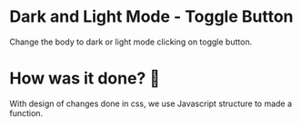# Dark and Light Mode - Toggle Button

Change the body to dark or light mode clicking on toggle button.

# How was it done? 🎯
With design of changes done in css, we use Javascript structure to made a function.
